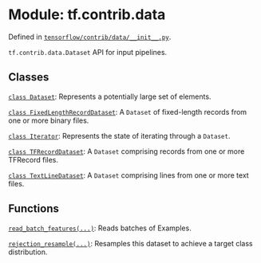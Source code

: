 <div itemscope itemtype="http://developers.google.com/ReferenceObject">
<meta itemprop="name" content="tf.contrib.data" />
</div>

# Module: tf.contrib.data



Defined in [`tensorflow/contrib/data/__init__.py`](https://www.tensorflow.org/code/tensorflow/contrib/data/__init__.py).

`tf.contrib.data.Dataset` API for input pipelines.



## Classes

[`class Dataset`](../../tf/contrib/data/Dataset.md): Represents a potentially large set of elements.

[`class FixedLengthRecordDataset`](../../tf/contrib/data/FixedLengthRecordDataset.md): A `Dataset` of fixed-length records from one or more binary files.

[`class Iterator`](../../tf/contrib/data/Iterator.md): Represents the state of iterating through a `Dataset`.

[`class TFRecordDataset`](../../tf/contrib/data/TFRecordDataset.md): A `Dataset` comprising records from one or more TFRecord files.

[`class TextLineDataset`](../../tf/contrib/data/TextLineDataset.md): A `Dataset` comprising lines from one or more text files.

## Functions

[`read_batch_features(...)`](../../tf/contrib/data/read_batch_features.md): Reads batches of Examples.

[`rejection_resample(...)`](../../tf/contrib/data/rejection_resample.md): Resamples this dataset to achieve a target class distribution.

